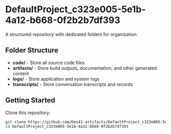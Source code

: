 # DefaultProject_c323e005-5e1b-4a12-b668-0f2b2b7df393
A structured repository with dedicated folders for organization.

## Folder Structure

- **code/** - Store all source code files
- **artifacts/** - Store build outputs, documentation, and other generated content
- **logs/** - Store application and system logs
- **transcripts/** - Store conversation transcripts and records

## Getting Started

Clone this repository:
```bash
git clone https://github.com/Dev41-artifacts/DefaultProject_c323e005-5e1b-4a12-b668-0f2b2b7df393
cd DefaultProject_c323e005-5e1b-4a12-b668-0f2b2b7df393
```
